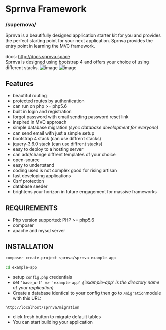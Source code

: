 # Sprnva Framework
### /supernova/
Sprnva is a beautifully designed application starter kit for you and provides the perfect starting point for your next application. Sprnva provides the entry point in learning the MVC framework.
<br><br>
docs: http://docs.sprnva.space
<br>
Sprnva is designed using bootstrap 4 and offers your choice of using different stacks.
![image](https://user-images.githubusercontent.com/37282871/113674825-35440d80-96ed-11eb-8953-20d68802a597.png)
![image](https://user-images.githubusercontent.com/37282871/113804024-47c35300-9790-11eb-9305-9de68b5c2409.png)

## Features

- beautiful routing
- protected routes by authentication
- can run on php >= php5.6
- built in login and registration
- forgot password with email sending password reset link
- inspired in MVC approach
- simple database migration <i>(sync database development for everyone)</i>
- can send email with just a simple setup
- bootstrap 4 stack (can use diffrent stacks)
- jquery-3.6.0 stack (can use diffrent stacks)
- easy to deploy to a hosting server
- can add/change diffrent templates of your choice
- open-source
- easy to undertstand
- coding used is not complex good for rising artisan
- fast developing applications
- Csrf protection
- database seeder
- brightens your horizon in future engagement for massive frameworks

## REQUIREMENTS
- Php version supported: PHP >= php5.6
- composer
- apache and mysql server

## INSTALLATION
```bash
composer create-project sprnva/sprnva example-app

cd example-app
```

- setup `config.php` credentials
- set `'base_url' => 'example-app'` *('example-app' is the directory name of your application)*
- Create a database identical to your config then go to  `/migration`module with this URL:
```
http://localhost/sprnva/migration
```
- click fresh button to migrate default tables
- You can start building your application

